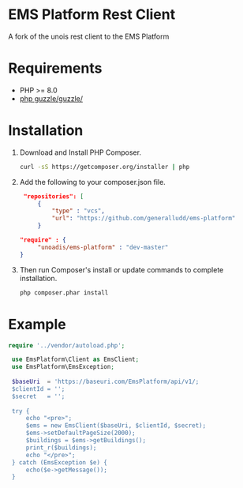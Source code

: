 # EMS Platform Rest Client

A fork of the unois rest client to the EMS Platform

# Requirements

- PHP >= 8.0
- [php guzzle/guzzle/](https://github.com/guzzle/guzzle/)

# Installation

1. Download and Install PHP Composer.

   ``` sh
   curl -sS https://getcomposer.org/installer | php
   ```

2. Add the following to your composer.json file.
   ```json
	"repositories": [
        {
        	"type" : "vcs",
        	"url": "https://github.com/generalludd/ems-platform"
        }
   ```
   ```json
   "require" : {
        "unoadis/ems-platform" : "dev-master"
   }
   ```

3. Then run Composer's install or update commands to complete installation. 

   ```sh
   php composer.phar install
   ```

# Example

   ```php
   require '../vendor/autoload.php';

	use EmsPlatform\Client as EmsClient;
	use EmsPlatform\EmsException;
	
	$baseUri  = 'https://baseuri.com/EmsPlatform/api/v1/;
	$clientId = '';
	$secret   = '';
	
	try {
	    echo "<pre>";
	    $ems = new EmsClient($baseUri, $clientId, $secret);
	    $ems->setDefaultPageSize(2000);
	    $buildings = $ems->getBuildings();
	    print_r($buildings);
	    echo "</pre>";
	} catch (EmsException $e) {
	    echo($e->getMessage());
	}
   ```
